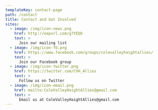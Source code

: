 ```yaml
---
templateKey: contact-page
path: /contact
title: Contact and Get Involved
sites:
  - image: /img/icon-news.png
    href: http://eepurl.com/g7YEQb
    text: >
      Join our mailing list
  - image: /img/icon-fb.png
    href: https://www.facebook.com/groups/colevalleyhaightallies/
    text: >
      Join our Facebook group
  - image: /img/icon-twitter.png
    href: https://twitter.com/CVH_Allies
    text: >
      Follow us on Twitter
  - image: /img/icon-email.png
    href: mailto:ColeValleyHaightAllies@gmail.com
    text: >
      Email us at ColeValleyHaightAllies@gmail.com
---
```

